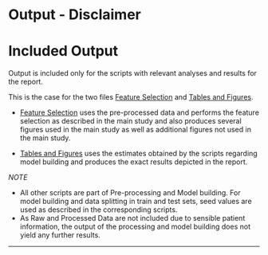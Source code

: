 Output - Disclaimer
===

# Included Output

Output is included only for the scripts with relevant analyses and results for the report. 

This is the case for the two files [Feature Selection](https://github.com/christophvoe/Sweet_Dreams_Ahead_Data_Archive/blob/main/Output/Feature-Selection.pdf) and [Tables and Figures](https://github.com/christophvoe/Sweet_Dreams_Ahead_Data_Archive/blob/main/Output/Tables_and_Figures.pdf).

* [Feature Selection](https://github.com/christophvoe/Sweet_Dreams_Ahead_Data_Archive/blob/main/Output/Feature-Selection.pdf) uses the pre-processed data and performs the feature selection as described in the main study and also produces several figures used in the main study as well as additional figures not used in the main study. 

* [Tables and Figures](https://github.com/christophvoe/Sweet_Dreams_Ahead_Data_Archive/blob/main/Output/Tables_and_Figures.pdf) uses the estimates obtained by the scripts regarding model building and produces the exact results depicted in the report. 


*NOTE*

* All other scripts are part of Pre-processing and Model building. For model building and data splitting in train and test sets, seed values are used as described in the corresponding scripts.
* As Raw and Processed Data are not included due to sensible patient information, the output of the processing and model building does not yield any further results.

---
